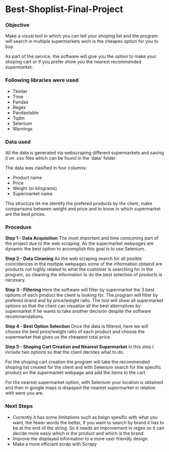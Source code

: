 # Best-Shoplist-Final-Project

### Objective
Make a visual tool in which you can tell your shoping list and the program will search in multiple supermarkets wich is the cheapes option for you to buy.

As part of the service, the software will give you the option to make your shoping cart or if you prefer show you the nearest recommended supermarket.

### Following libraries were used
+ Tkinter
+ Time
+ Pandas
+ Regex
+ Pandastable
+ Tqdm
+ Selenium
+ Warnings

### Data used
All the data is generated via webscraping different supermarkets and saving it on .csv files which can be found in the 'data' folder.

The data was clasified in four columns:
+ Product name
+ Price
+ Weight (in kilograms)
+ Supermarket name

This structure let me identify the prefered products by the client, make comparisons between weight and price and to know in which supermarket are the best prices.

### Procedure
__Step 1 - Data Acquisition__
The most important and time consuming part of the project due to the web scraping. As the supermarket webpages are dynamic the best option to accomplish this goal is to use Selenium.

__Step 2 - Data Cleaning__
As the web scraping search for all posible coincidences in the multiple webpages some of the information obtaind are products not highly related to what the customer is searching for in the program, so cleaning the information to do the best selection of products is necesary.

__Step 3 - Filtering__
Here the software will filter by supermarket the 3 best options of each product the client is looking for. The program will filter by prefered brand and by price/weight ratio.
The tool will show all supermarket options so that the client can visualize all the best alternatives by supermarket if he wants to take another decision despite the software recommendations.

__Step 4 - Best Option Selection__
Once the data is filtered, here we will choose the best price/weight ratio of each product and choose the supermarket that gives us the cheapest total price.

__Step 5 - Shoping Cart Creation and Nearest Supermarket__
In this step I include two options so that the client decides what to do.

For the shoping cart creation the program will take the recommended shoping list created for the client and with Selenium search for the specific product on the supermarket webpage and add the items to the cart.

For the nearest supermarket option, with Selenium your location is obtained and then in google maps is dispayed the nearest supermarket in relation with were you are.

### Next Steps
+ Currently it has some limitations such as beign spesific with what you want, the fewer words the better, if you want to search by brand it has to be at the end of the string. So it needs an improvement in regex so it can decide more easly which is the product and which is the brand.
+ Improve the displayed information to a more user friendly design.
+ Make a more efficient scrap with Scrapy
